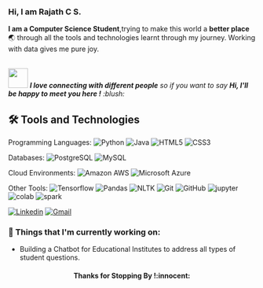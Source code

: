 ### Hi, I am Rajath C S. 
<!--Introduction -->
**I am a Computer Science Student**,trying to make this world a **better place** :earth_asia: through all the tools and technologies learnt through my journey. Working with data gives me pure joy. 


<br>
<img src="https://media.giphy.com/media/LnQjpWaON8nhr21vNW/giphy.gif" width="40"> <em><b>I love connecting with different people</b> so if you want to say <b>Hi, I'll be happy to meet you here !</b> :blush:</em>

## 🛠️ Tools and Technologies

Programming Languages:
![Python](https://img.shields.io/badge/-Python-black?style=flat-square&logo=Python)
![Java](https://img.shields.io/badge/-java-black?style=flat-square&logo=java)
![HTML5](https://img.shields.io/badge/-HTML5-black?style=flat-square&logo=html5&logoColor=white)
![CSS3](https://img.shields.io/badge/-CSS3-black?style=flat-square&logo=css3)


Databases:
![PostgreSQL](https://img.shields.io/badge/-PostgreSQL-black?style=flat-square&logo=postgresql)
![MySQL](https://img.shields.io/badge/-MySQL-black?style=flat-square&logo=mysql)

Cloud Environments:
![Amazon AWS](https://img.shields.io/badge/Amazon%20AWS-black?style=flat-square&logo=amazon-aws)
![Microsoft Azure](https://img.shields.io/badge/Microsoft%20Azure-black?style=flat-square&logo=microsoft-azure)

Other Tools:
![Tensorflow](https://img.shields.io/badge/-Tensorflow-181717?style=flat-square&logo=tensorflow)
![Pandas](https://img.shields.io/badge/-Pandas-181717?style=flat-square&logo=pandas)
![NLTK](https://img.shields.io/badge/-NLTK-181717?style=flat-square&logo=NLTK)
![Git](https://img.shields.io/badge/-Git-black?style=flat-square&logo=git)
![GitHub](https://img.shields.io/badge/-GitHub-181717?style=flat-square&logo=github)
![jupyter](https://img.shields.io/badge/-JupyterNotebooks-181717?style=flat-square&logo=jupyter)
![colab](https://img.shields.io/badge/-Colab-181717?style=flat-square&logo=google)
![spark](https://img.shields.io/badge/-Apache%20Spark-181717?style=flat-square&logo=apache-spark)



<!-- Your badges -->
[![Linkedin](https://img.shields.io/badge/-Rajath-blue?style=flat&logo=Linkedin&logoColor=white)](https://www.linkedin.com/in/rajathcs/)
[![Gmail](https://img.shields.io/badge/-Rajath-c14438?style=flat&logo=Gmail&logoColor=white)](mailto:rajathcs.1996@gmail.com)

### 💼  Things that I'm currently working on: 
* Building a Chatbot for Educational Institutes to address all types of student questions.

</p>

<h4 align="center"> Thanks for Stopping By !:innocent:</h4>

